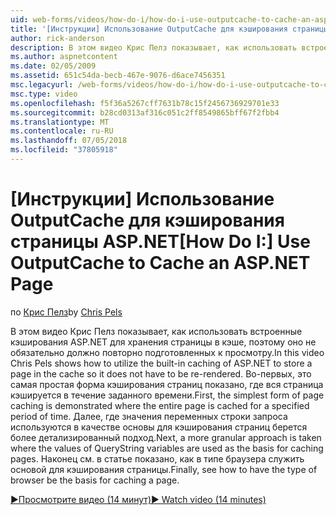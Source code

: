 ```yaml
---
uid: web-forms/videos/how-do-i/how-do-i-use-outputcache-to-cache-an-aspnet-page
title: '[Инструкции] Использование OutputCache для кэширования страницы ASP.NET | Документация Майкрософт'
author: rick-anderson
description: В этом видео Крис Пелз показывает, как использовать встроенные кэширования ASP.NET для хранения страницы в кэше, поэтому оно не обязательно должно повторно подготовленных к просмотру. Во-первых,...
ms.author: aspnetcontent
ms.date: 02/05/2009
ms.assetid: 651c54da-becb-467e-9076-d6ace7456351
msc.legacyurl: /web-forms/videos/how-do-i/how-do-i-use-outputcache-to-cache-an-aspnet-page
msc.type: video
ms.openlocfilehash: f5f36a5267cff7631b78c15f2456736929701e33
ms.sourcegitcommit: b28cd0313af316c051c2ff8549865bff67f2fbb4
ms.translationtype: MT
ms.contentlocale: ru-RU
ms.lasthandoff: 07/05/2018
ms.locfileid: "37805918"
---
```

<a name="how-do-i-use-outputcache-to-cache-an-aspnet-page"></a><span data-ttu-id="b24ca-104">[Инструкции] Использование OutputCache для кэширования страницы ASP.NET</span><span class="sxs-lookup"><span data-stu-id="b24ca-104">[How Do I:] Use OutputCache to Cache an ASP.NET Page</span></span>
====================
<span data-ttu-id="b24ca-105">по [Крис Пелз](https://twitter.com/chrispels)</span><span class="sxs-lookup"><span data-stu-id="b24ca-105">by [Chris Pels](https://twitter.com/chrispels)</span></span>

<span data-ttu-id="b24ca-106">В этом видео Крис Пелз показывает, как использовать встроенные кэширования ASP.NET для хранения страницы в кэше, поэтому оно не обязательно должно повторно подготовленных к просмотру.</span><span class="sxs-lookup"><span data-stu-id="b24ca-106">In this video Chris Pels shows how to utilize the built-in caching of ASP.NET to store a page in the cache so it does not have to be re-rendered.</span></span> <span data-ttu-id="b24ca-107">Во-первых, это самая простая форма кэширования страниц показано, где вся страница кэшируется в течение заданного времени.</span><span class="sxs-lookup"><span data-stu-id="b24ca-107">First, the simplest form of page caching is demonstrated where the entire page is cached for a specified period of time.</span></span> <span data-ttu-id="b24ca-108">Далее, где значения переменных строки запроса используются в качестве основы для кэширования страниц берется более детализированный подход.</span><span class="sxs-lookup"><span data-stu-id="b24ca-108">Next, a more granular approach is taken where the values of QueryString variables are used as the basis for caching pages.</span></span> <span data-ttu-id="b24ca-109">Наконец см. в статье показано, как в типе браузера служить основой для кэширования страницы.</span><span class="sxs-lookup"><span data-stu-id="b24ca-109">Finally, see how to have the type of browser be the basis for caching a page.</span></span>

[<span data-ttu-id="b24ca-110">&#9654;Просмотрите видео (14 минут)</span><span class="sxs-lookup"><span data-stu-id="b24ca-110">&#9654; Watch video (14 minutes)</span></span>](https://channel9.msdn.com/Blogs/ASP-NET-Site-Videos/how-do-i-use-outputcache-to-cache-an-aspnet-page)
